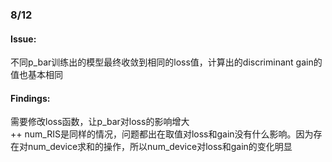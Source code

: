 ### 8/12
#### Issue: 
不同p_bar训练出的模型最终收敛到相同的loss值，计算出的discriminant gain的值也基本相同
#### Findings: 
需要修改loss函数，让p_bar对loss的影响增大</br>
++ num_RIS是同样的情况，问题都出在取值对loss和gain没有什么影响。因为存在对num_device求和的操作，所以num_device对loss和gain的变化明显